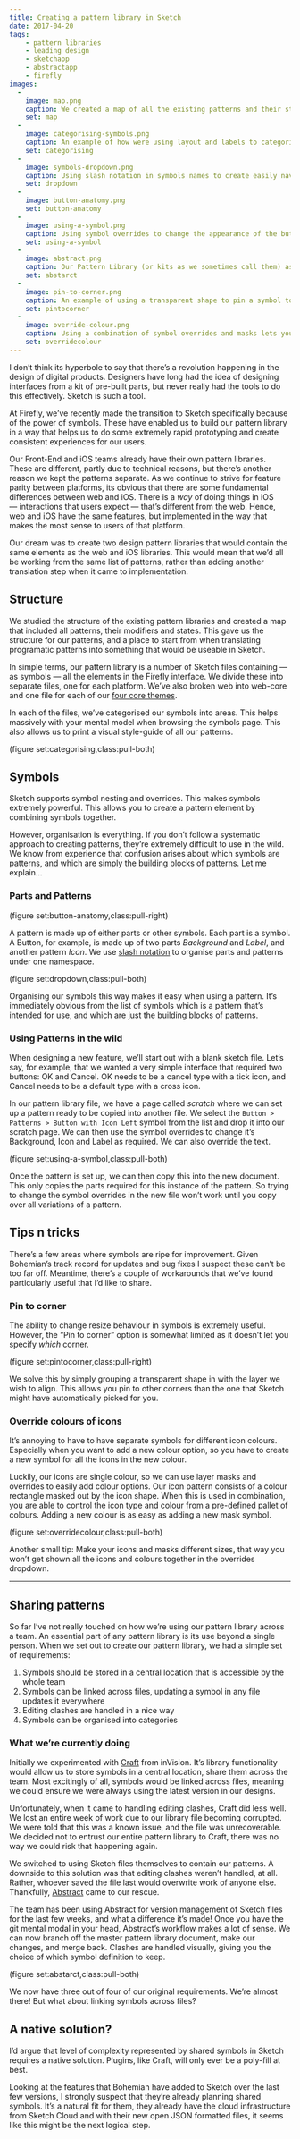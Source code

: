 ```yaml
---
title: Creating a pattern library in Sketch
date: 2017-04-20
tags:
    - pattern libraries
    - leading design
    - sketchapp
    - abstractapp
    - firefly
images:
  -
    image: map.png
    caption: We created a map of all the existing patterns and their states and modifiers 
    set: map
  -
    image: categorising-symbols.png
    caption: An example of how were using layout and labels to categorise symbols in Sketch
    set: categorising
  -
    image: symbols-dropdown.png
    caption: Using slash notation in symbols names to create easily navigable folders within Sketch
    set: dropdown
  -
    image: button-anatomy.png
    set: button-anatomy
  -
    image: using-a-symbol.png
    caption: Using symbol overrides to change the appearance of the button pattern.
    set: using-a-symbol
  -
    image: abstract.png
    caption: Our Pattern Library (or kits as we sometimes call them) as projects in Abstract
    set: abstarct
  -
    image: pin-to-corner.png
    caption: An example of using a transparent shape to pin a symbol to a specific corner, in this case the bottom-left
    set: pintocorner
  -
    image: override-colour.png
    caption: Using a combination of symbol overrides and masks lets you pick an icon and change it’s colour
    set: overridecolour
---
```


I don’t think its hyperbole to say that there’s a revolution happening in the design of digital products.  Designers have long had the idea of designing interfaces from a kit of pre-built parts, but never really had the tools to do this effectively. Sketch is such a tool.

At Firefly, we’ve recently made the transition to Sketch specifically because of the power of symbols. These have enabled us to build our pattern library in a way that helps us to do some extremely rapid prototyping and create consistent experiences for our users.

Our Front-End and iOS teams already have their own pattern libraries. These are different, partly due to technical reasons, but there’s another reason we kept the patterns separate. As we continue to strive for feature parity between platforms, its obvious that there are some fundamental differences between web and iOS.  There is a _way_ of doing things in iOS — interactions that users expect — that’s different from the web. Hence, web and iOS have the same features, but implemented in the way that makes the most sense to users of that platform.

Our dream was to create two design pattern libraries that would contain the same elements as the web and iOS libraries. This would mean that we’d all be working from the same list of patterns, rather than adding another translation step when it came to implementation. 

## Structure

We studied the structure of the existing pattern libraries and created a map that included all patterns, their modifiers and states. This gave us the structure for our patterns, and a place to start from when translating programatic patterns into something that would be useable in Sketch. 

In simple terms, our pattern library is a number of Sketch files containing — as symbols — all the elements in the Firefly interface. We divide these into separate files, one for each platform. We’ve also broken web into web-core and one file for each of our [four core themes](http://themes.fireflylearning.com).

In each of the files, we’ve categorised our symbols into areas. This helps massively with your mental model when browsing the symbols page. This also allows us to print a visual style-guide of all our patterns.

(figure set:categorising,class:pull-both)

## Symbols

Sketch supports symbol nesting and overrides. This makes symbols extremely powerful. This allows you to create a pattern element by combining symbols together. 

However, organisation is everything. If you don’t follow a systematic approach to creating patterns, they’re extremely difficult to use in the wild. We know from experience that confusion arises about which symbols are patterns, and which are simply the building blocks of patterns. Let me explain...

### Parts and Patterns

(figure set:button-anatomy,class:pull-right)

A pattern is made up of either parts or other symbols. Each part is a symbol. A Button, for example, is made up of two parts *Background* and *Label*, and another pattern *Icon*. We use [slash notation](https://www.sketchapp.com/learn/documentation/symbols/organizing-symbols/) to organise parts and patterns under one namespace.

(figure set:dropdown,class:pull-both)

Organising our symbols this way makes it easy when using a pattern. It’s immediately obvious from the list of symbols which is a pattern that’s intended for use, and which are just the building blocks of patterns.

### Using Patterns in the wild

When designing a new feature, we’ll start out with a blank sketch file. Let’s say, for example, that we wanted a very simple interface that required two buttons: OK and Cancel. OK needs to be a cancel type with a tick icon, and Cancel needs to be a default type with a cross icon.

In our pattern library file, we have a page called _scratch_ where we can set up a pattern ready to be copied into another file. We select the `Button > Patterns > Button with Icon Left` symbol from the list and drop it into our scratch page. We can then use the symbol overrides to change it’s Background, Icon and Label as required. We can also override the text.

(figure set:using-a-symbol,class:pull-both)

Once the pattern is set up, we can then copy this into the new document. This only copies the parts required for this instance of the pattern. So trying to change the symbol overrides in the new file won’t work until you copy over all variations of a pattern. 

## Tips n tricks

There’s a few areas where symbols are ripe for improvement. Given Bohemian’s track record for updates and bug fixes I suspect these can’t be too far off. Meantime, there’s a couple of workarounds that we’ve found particularly useful that I’d like to share.

### Pin to corner

The ability to change resize behaviour in symbols is extremely useful. However, the “Pin to corner” option is somewhat limited as it doesn’t let you specify _which_ corner.

(figure set:pintocorner,class:pull-right)

We solve this by simply grouping a transparent shape in with the layer we wish to align. This allows you pin to other corners than the one that Sketch might have automatically picked for you.

### Override colours of icons

It’s annoying to have to have separate symbols for different icon colours. Especially when you want to add a new colour option, so you have to create a new symbol for all the icons in the new colour. 

Luckily, our icons are single colour, so we can use layer masks and overrides to easily add colour options. Our icon pattern consists of a colour rectangle masked out by the icon shape. When this is used in combination, you are able to control the icon type and colour from a pre-defined pallet of colours. Adding a new colour is as easy as adding a new mask symbol.

(figure set:overridecolour,class:pull-both)

Another small tip: Make your icons and masks different sizes, that way you won’t get shown all the icons and colours together in the overrides dropdown.

---

## Sharing patterns

So far I’ve not really touched on how we’re using our pattern library across a team. An essential part of any pattern library is its use beyond a single person. When we set out to create our pattern library, we had a simple set of requirements:

1. Symbols should be stored in a central location that is accessible by the whole team
2. Symbols can be linked across files, updating a symbol in any file updates it everywhere
3. Editing clashes are handled in a nice way
4. Symbols can be organised into categories

### What we’re currently doing

Initially we experimented with [Craft](https://www.invisionapp.com/craft) from inVision. It’s library functionality would allow us to store symbols in a central location, share them across the team. Most excitingly of all, symbols would be linked across files, meaning we could ensure we were always using the latest version in our designs. 

Unfortunately, when it came to handling editing clashes, Craft did less well. We lost an entire week of work due to our library file becoming corrupted. We were told that this was a known issue, and the file was unrecoverable. We decided not to entrust our entire pattern library to Craft, there was no way we could risk that happening again.

We switched to using Sketch files themselves to contain our patterns. A downside to this solution was that editing clashes weren’t handled, at all. Rather, whoever saved the file last would overwrite work of anyone else. Thankfully, [Abstract](https://abstractapp.com/) came to our rescue. 

The team has been using Abstract for version management of Sketch files for the last few weeks, and what a difference it’s made! Once you have the git mental modal in your head, Abstract’s workflow makes a lot of sense. We can now branch off the master pattern library document, make our changes, and merge back. Clashes are handled visually, giving you the choice of which symbol definition to keep. 

(figure set:abstarct,class:pull-both)

We now have three out of four of our original requirements. We’re almost there! But what about linking symbols across files? 

## A native solution?

I’d argue that level of complexity represented by shared symbols in Sketch requires a native solution. Plugins, like Craft, will only ever be a poly-fill at best.

Looking at the features that Bohemian have added to Sketch over the last few versions, I strongly suspect that they’re already planning shared symbols. It’s a natural fit for them, they already have the cloud infrastructure from Sketch Cloud and with their new open JSON formatted files, it seems like this might be the next logical step. 





